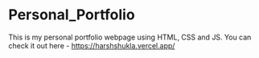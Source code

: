 # Personal_Portfolio
This is my personal portfolio webpage using HTML, CSS and JS. 
You can check it out here - https://harshshukla.vercel.app/
